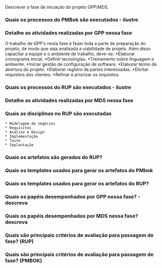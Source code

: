 Descrever a fase de iniciação do projeto GPP/MDS.

### Quais os processos do PMBok são executados - ilustre
### Detalhe as atividades realizadas por GPP nessa fase
O trabalho de GPP's nesta fase é fazer toda a parte de preparação do projeto, de modo que seja analisada a viabilidade de projeto. Além disso capacitar a equipe e o ambiente de trabalho, deve-se:
    *Elaborar cronograma inicial.
    *Definir tecnologias.
    *Treinamento sobre linguagem e ambiente.
    *Iniciar gestão de configuração de software.
    *Elaborar termo de abertura do projeto.
    *Elaborar registro de partes interessadas.
    *Elicitar requisitos dos clientes.
    *Refinar e priorizar os requisitos.

### Quais os processos do RUP são executados - ilustre
### Detalhe as atividades realizadas por MDS nessa fase
### Quais as disciplinas no RUP são executadas
    * Modelagem de negócios
    * Requisitos
    * Análise e Design
    * Implementação
    * Teste
    * Implantação
### Quais os artefatos são gerados do RUP?
### Quais os templates usados para gerar os artefatos do PMbok 
### Quais os templates usados para gerar os artefatos do RUP?
### Quais os papéis desempenhados por GPP nessa fase? - descreva
### Quais os papéis desempenhados por MDS nessa fase? descreva 
### Quais são principais critérios de avaliação para passagem de fase? (RUP)
### Quais são principais critérios de avaliação para passagem de fase? (PMBOK)
